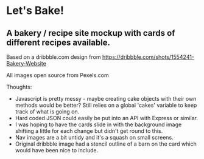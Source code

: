 # Let's Bake!
## A bakery / recipe site mockup with cards of different recipes available.

Based on a dribbble.com design from https://dribbble.com/shots/1554241-Bakery-Website

All images open source from Pexels.com

Thoughts:
  * Javascript is pretty messy - maybe creating cake objects with their own methods would be better? Still relies on a global 'cakes' variable to keep track of what is going on.
  * Hard coded JSON could easily be put into an API with Express or similar.
  * I was hoping to have the cards slide in with the background image shifting a little for each change but didn't get round to this.
  * Nav images are a bit untidy and it's a squash on small screens.
  * Original dribbble image had a stencil outline of a barn on the card which would have been nice to include.
